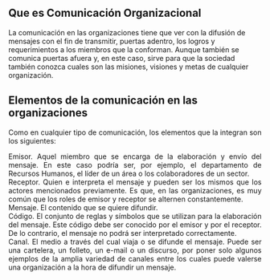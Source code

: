 ## Que es Comunicación Organizacional
La comunicación en las organizaciones tiene que ver con la difusión de mensajes con el fin de transmitir, puertas adentro, los logros y requerimientos a los miembros que la conforman. Aunque también se comunica puertas afuera y, en este caso, sirve para que la sociedad también conozca cuales son las misiones, visiones y metas de cualquier organización.

## Elementos de la comunicación en las organizaciones
<div style="text-align: justify">
Como en cualquier tipo de comunicación, los elementos que la integran son los siguientes:

Emisor. Aquel miembro que se encarga de la elaboración y envío del mensaje. En este caso podría ser, por ejemplo, el departamento de Recursos Humanos, el líder de un área o los colaboradores de un sector.<br/>
Receptor. Quien e interpreta el mensaje y pueden ser los mismos que los actores mencionados previamente. Es que, en las organizaciones, es muy común que los roles de emisor y receptor se alternen constantemente.<br/>
Mensaje. El contenido que se quiere difundir.<br/>
Código. El conjunto de reglas y símbolos que se utilizan para la elaboración del mensaje. Este código debe ser conocido por el emisor y por el receptor. De lo contrario, el mensaje no podrá ser interpretado correctamente.<br/>
Canal. El medio a través del cual viaja o se difunde el mensaje. Puede ser una cartelera, un folleto, un e-mail o un discurso, por poner solo algunos ejemplos de la amplia variedad de canales entre los cuales puede valerse una organización a la hora de difundir un mensaje. 
</div>